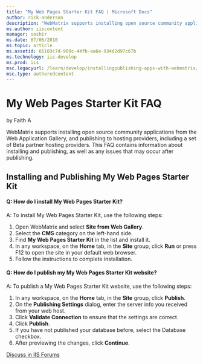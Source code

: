 ```yaml
---
title: "My Web Pages Starter Kit FAQ | Microsoft Docs"
author: rick-anderson
description: "WebMatrix supports installing open source community applications from the Web Application Gallery, and publishing to hosting providers, including a set of Be..."
ms.author: iiscontent
manager: soshir
ms.date: 07/06/2010
ms.topic: article
ms.assetid: 65103c7d-909c-44fb-aa6e-934d2d97c67b
ms.technology: iis-develop
ms.prod: iis
msc.legacyurl: /learn/develop/installingpublishing-apps-with-webmatrix/my-web-pages-starter-kit-faq
msc.type: authoredcontent
---
```

My Web Pages Starter Kit FAQ
====================
by Faith A

WebMatrix supports installing open source community applications from the Web Application Gallery, and publishing to hosting providers, including a set of Beta partner hosting providers. This FAQ contains information about installing and publishing, as well as any issues that may occur after publishing.

## Installing and Publishing My Web Pages Starter Kit

#### Q: How do I install My Web Pages Starter Kit?

A: To install My Web Pages Starter Kit, use the following steps:

1. Open WebMatrix and select **Site from Web Gallery**.
2. Select the **CMS** category on the left-hand side.
3. Find **My Web Pages Starter Kit** in the list and install it.
4. In any workspace, on the **Home** tab, in the **Site** group, click **Run** or press F12 to open the site in your default web browser.
5. Follow the instructions to complete installation.

#### Q: How do I publish my My Web Pages Starter Kit website?

A: To publish a My Web Pages Starter Kit website, use the following steps:

1. In any workspace, on the **Home** tab, in the **Site** group, click **Publish**.
2. On the **Publishing Settings** dialog, enter the server info you received from your web host.
3. Click **Validate Connection** to ensure that the settings are correct.
4. Click **Publish**.
5. If you have not published your database before, select the Database checkbox.
6. After previewing the changes, click **Continue**.
  
  
[Discuss in IIS Forums](https://forums.iis.net/1166.aspx)